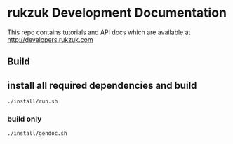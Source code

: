 # rukzuk Development Documentation

This repo contains tutorials and API docs which are available at http://developers.rukzuk.com

## Build

## install all required dependencies and build

    ./install/run.sh


### build only

    ./install/gendoc.sh

